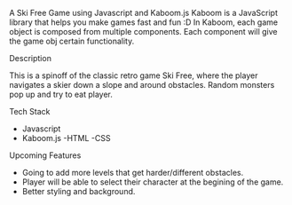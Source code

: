 A Ski Free Game using Javascript and Kaboom.js
Kaboom is a JavaScript library that helps you make games fast and fun :D
In Kaboom, each game object is composed from multiple components. Each component will give the game obj certain functionality.


Description

This is a spinoff of the classic retro game Ski Free, where the player navigates a skier down a slope and around obstacles. Random monsters pop up and try to eat player.

 Tech Stack

- Javascript
- Kaboom.js
-HTML
-CSS
 
 

 Upcoming Features
- Going to add more levels that get harder/different obstacles.
- Player will be able to select their character at the begining of the game.
- Better styling and background.
